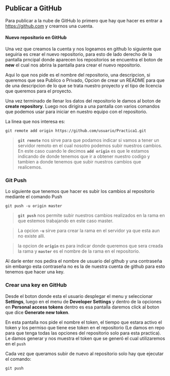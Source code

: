 ## Publicar a GitHub

Para publicar a la nube de GitHub lo primero que hay que hacer es entrar a https://github.com y crearnos una cuenta.

#### Nuevo repositorio en GitHub

Una vez que creamos la cuenta y nos logeamos en github lo siguiente que seguiria es crear el nuevo repositorio, para esto de lado derecho de la pantalla prncipal donde aparecen los repositorios se encuentra el boton de **new** el cual nos abrira la pantalla para crear el nuevo repositorio.

Aqui lo que nos pide es el nombre del repositorio, una descripcion, si queremos que sea Publico o Privado, Opcion de crear un README para que de una descripcion de lo que se trata nuestro proyecto y el tipo de licencia que queremos para el proyecto.

Una vez terminado de llenar los datos del repositorio le damos al boton de **create repository**. Luego nos dirigira a una pantalla con varios comandos que podemos usar para iniciar en nuestro equipo con el repositorio.

La linea que nos interesa es:

`
git remote add origin https://github.com/usuario/Practica1.git
`

> **`git remote`** nos sirve para que podamos indicar si vamos a tener un servidor remoto en el cual nosotro podemos subir nuestros cambios.
> En este caso cuando le decimos **`add origin`** es que le estamos indicando de donde tenemos que ir a obtener nuestro codigo y tambien a donde tenemos que subir nuestros cambios que realicemos.

### Git Push

Lo siguiente que tenemos que hacer es subir los cambios al repositorio mediante el comando Push

`
git push -u origin master
`

> **`git push`** nos permite subir nuestros cambios realizados en la rama en que estemos trabajando en este caso master.

> La opcion **`-u`** sirve para crear la rama en el servidor ya que esta aun no existe alli.

> la opcion de **`origin`** es para indicar donde queremos que sera creada la rama y **`master`** es el nombre de la rama en el repositorio.

Al darle enter nos pedira el nombre de usuario del github y una contraseña sin embargo esta contraseña no es la de nuestra cuenta de github para esto tenemos que hacer una key.

### Crear una key en GitHub

Desde el boton donde esta el usuario desplegar el menu y seleccionar **Settings**, luego en el menu de **Developer Settings** y dentro de la opciones en **Personal access tokens** dentro es esa pantalla daremos click al boton que dice **Generate new token**.

En esta pantalla nos pide el nombre el token, el tiempo que estara activo el token y los permiso que tiene ese token en el repositorio (Le damos en repo para que tenga todas las opciones del repositorio solo para esta practica). Le damos generar y nos muestra el token que se generó el cual utilizaremos en el `push`

Cada vez que queramos subir de nuevo al repositorio solo hay que ejecutar el comando:

`git push`


